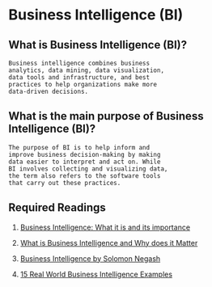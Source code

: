 # Business Intelligence (BI)


## What is Business Intelligence (BI)? 

	Business intelligence combines business 
	analytics, data mining, data visualization, 
	data tools and infrastructure, and best 
	practices to help organizations make more 
	data-driven decisions.


## What is the main purpose of Business Intelligence (BI)?

	The purpose of BI is to help inform and 
	improve business decision-making by making 
	data easier to interpret and act on. While 
	BI involves collecting and visualizing data, 
	the term also refers to the software tools 
	that carry out these practices.
	
	
## Required Readings

1. [Business Intelligence: What it is and its importance](./business_intelligence_what_it_is_and_importance.pdf)

2. [What is Business Intelligence and Why does it Matter](./what_is_Business_Intelligence_and_Why_does_it_Matter.pdf)

3. [Business Intelligence by Solomon Negash](./business_intelligence_by_Solomon_Negash.pdf)

4. [15 Real World Business Intelligence Examples](https://www.knowledgehut.com/blog/business-intelligence-and-visualization/business-intelligence-examples)
